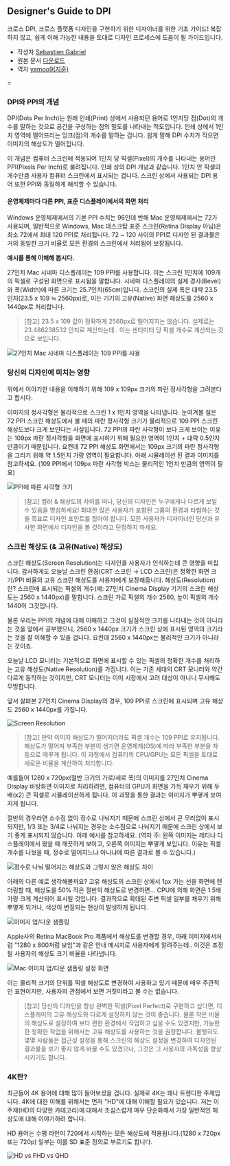 ## Designer's Guide to DPI
크로스 DPI, 크로스 플랫폼 디자인을 구현하기 위한 디자이너를 위한 기초 가이드!
복잡하지 않고, 쉽게 이해 가능한 내용을 토대로 디자인 프로세스에 도움이 될 가이드입니다.

- 작성자 [Sebastien Gabriel](http://sebastien-gabriel.com/)
- 원본 문서 [다운로드](http://liber.io/bLT)
- 역자 [yamoo9(지훈)](http://yamoo9.net)

=

### DPI와 PPI의 개념
DPI(Dots Per Inch)는 원래 인쇄(Print) 상에서 사용되던 용어로 1인치당 점(Dot)의 개수를 말하는 것으로 공간을 구성하는 점의 밀도를 나타내는 척도입니다. 인쇄 상에서 1인치 영역에 떨어뜨리는 잉크(점)의 개수를 말하는 겁니다. 쉽게 말해 DPI 수치가 작으면 이미지의 해상도가 떨어집니다.

이 개념은 컴퓨터 스크린에 적용되어 1인치 당 픽셀(Pixel)의 개수를 나타내는 용어인 PPI(Pixels Per Inch)로 불려집니다. 인쇄 상의 DPI 개념과 같습니다. 1인치 안 픽셀의 개수만큼 사용자 컴퓨터 스크린에서 표시되는 겁니다. 스크린 상에서 사용되는 DPI 용어 또한 PPI와 동일하게 해석할 수 있습니다.

#### 운영체제마다 다른 PPI, 표준 디스플레이에서의 화면 처리
Windows 운영체제에서의 기본 PPI 수치는 96인데 반해 Mac 운영체제에서는 72가 사용되며, 일반적으로 Windows, Mac 데스크탑 표준 스크린(Retina Display 아님)은 최소 72에서 최대 120 PPI로 처리됩니다. 72 ~ 120 사이의 PPI로 디자인 된 결과물은 거의 동일한 크기 비율로 모든 환경의 스크린에서 처리됨이 보장됩니다.

<strong>예시를 통해 이해해 봅시다.</strong>

27인치 Mac 시네마 디스플레이는 109 PPI를 사용합니다. 이는 스크린 1인치에 109개의 픽셀로 구성된 화면으로 표시됨을 말합니다. 시네마 디스플레이의 실제 경사(Bevel)와 폭(Width)에 따른 크기는 25.7인치(65cm)입니다. 스크린의 실제 폭은 대략 23.5 인치(23.5 x 109 ≒ 2560px)로, 이는 기기의 고유(Native) 화면 해상도를 2560 x 1440px로 처리합니다.

> [참고] 23.5 x 109 값이 정확하게 2560px로 떨어지지는 않습니다. 실제로는 23.486238532 인치로 계산되는데.. 이는 센티미터 당 픽셀 개수로 계산되는 것으로 보입니다.

![27인치 Mac 시네마 디스플레이는 109 PPI를 사용](http://sebastien-gabriel.com/designers-guide-to-dpi/images/dpi-01.png)

### 당신의 디자인에 미치는 영향

위에서 이야기한 내용을 이해하기 위해 109 x 109px 크기의 파란 정사각형을 그려본다고 합시다.

이미지의 정사각형은 물리적으로 스크린 1 x 1인치 영역을 나타냅니다. 눈여겨볼 점은 72 PPI 스크린 해상도에서 볼 때의 파란 정사각형 크기가 물리적으로 109 PPI 스크린 해상도보다 크게 보인다는 사실입니다. 72 PPI의 파란 사각형이 보다 크게 보이는 이유는 109px 파란 정사각형을 화면에 표시하기 위해 필요한 영역이 1인치 + 대략 0.5인치 만큼이기 때문입니다. 요컨데 72 PPI 해상도 화면에서는 109px 크기의 파란 정사각형을 그리기 위해 약 1.5인치 가량 영역이 필요합니다. 아래 시뮬레이션 된 결과 이미지를 참고하세요. (109 PPI에서 109px 파란 사각형 박스는 물리적인 1인치 만큼의 영역이 필요)

![PPI에 따른 사각형 크기](http://sebastien-gabriel.com/designers-guide-to-dpi/images/blue-square-01.png)

> [참고] 컬러 & 해상도의 차이를 떠나, 당신의 디자인은 누구에게나 다르게 보일 수 있음을 명심하세요! 최대한 많은 사용자가 포함된 그룹의 환경과 타협하는 것을 목표로 디자인 포인트를 잡아야 합니다. 모든 사용자가 디자이너인 당신과 유사한 화면에서 디자인을 볼 것이라고 단정하지 마세요.

### 스크린 해상도 (& 고유(Native) 해상도)
스크린 해상도(Screen Resolution)는 디자인을 사용자가 인식하는데 큰 영향을 미칩니다. 감사하게도 오늘날 스크린 환경(CRT 스크린 → LCD 스크린)은 정확한 화면 크기/PPI 비율의 고유 스크린 해상도를 사용자에게 보장해줍니다. 해상도(Resolution)란? 스크린에 표시되는 픽셀의 개수(예: 27인치 Cinema Display 기기의 스크린 해상도는 2560 x 1440px)를 말합니다. 스크린 가로 픽셀의 개수 2560, 높이 픽셀의 개수 1440이 그것입니다.

물론 우리는 PPI의 개념에 대해 이해하고 그것이 실질적인 크기를 나타내는 것이 아니라는 것을 앞에서 공부했으니, 2560 x 1440px 크기가 스크린 상에 표시된 영역의 크기라는 것을 잘 이해할 수 있을 겁니다. 요컨데 2560 x 1440px는 물리적인 크기가 아니라는 것이죠.

오늘날 LCD 모니터는 기본적으로 화면에 표시할 수 있는 픽셀의 정확한 개수를 처리하는 고유 해상도(Native Resolution)를 가집니다. 이는 기존 세대의 CRT 모니터와 약간 다르게 동작하는 것이지만, CRT 모니터는 이미 시장에서 고려 대상이 아니니 무시해도 무방합니다.

앞서 살펴본 27인치 Cinema Display의 경우, 109 PPI로 스크린에 표시되며 고유 해상도 2560 x 1440px를 가집니다.

![Screen Resolution](http://sebastien-gabriel.com/designers-guide-to-dpi/images/resolution-01.png)

> [참고] 만약 이미지 해상도가 떨어지더라도 픽셀 개수는 109 PPI로 유지됩니다. 해상도가 떨어져 부족한 부분이 생기면 운영체제(OS)에 따라 부족한 부분을 자동으로 매꾸게 됩니다. 이 과정에서 컴퓨터의 CPU/GPU는 모든 픽셀을 토대로 새로운 비율을 계산하여 처리합니다.

예를들어 1280 x 720px(절반 크기의 가로/세로 폭)의 이미지를 27인치 Cinema Display 바탕화면 이미지로 처리하려면, 컴퓨터의 GPU가 화면을 가득 채우기 위해 두 배(x2) 큰 픽셀로 시뮬레이션하게 됩니다. 이 과정을 통한 결과는 이미지가 뿌옇게 보여지게 됩니다.

절반의 경우라면 소수점 없이 정수로 나눠지기 때문에 스크린 상에서 큰 무리없이 표시되지만, 1/3 또는 3/4로 나눠지는 경우는 소수점으로 나눠지기 때문에 스크린 상에서 보기 좋게 표시되지 않습니다. 아래 예시를 참고하세요. (역자 주: 왼쪽 이미지는 레티나 디스플레이에서 봤을 때 깨끗하게 보이고, 오른쪽 이미지는 뿌옇게 보입니다. 이유는 픽셀 개수를 나눴을 때, 정수로 떨어지느냐 아니냐에 따른 결과로 볼 수 있습니다.) 

![정수로 나눠 떨어지는 해상도와 그렇지 않은 해상도 차이](http://sebastien-gabriel.com/designers-guide-to-dpi/images/resolution-02.png)

아래의 다른 예로 생각해볼까요? 고유 해상도의 스크린 상에서 1px 가는 선을 화면에 렌더링할 때, 해상도를 50% 작은 절반의 해상도로 변경하면... CPU에 의해 화면은 1.5배 가량 크게 계산되어 표시될 것입니다. 결과적으로 확대된 주변 픽셀 일부를 채우기 위해 뿌옇게 되거나, 색상이 변질되는 현상이 발생하게 됩니다.

![이미지 업/다운 샘플링](http://sebastien-gabriel.com/designers-guide-to-dpi/images/resolution-03.png)

Apple사의 Retina MacBook Pro 제품에서 해상도를 변경할 경우, 아래 이미지에서처럼 "1280 x 800처럼 보임"과 같은 안내 메시지로 사용자에게 알려주는데.. 이것은 조정될 사용자의 해상도 크기 비율을 나타냅니다.

![Mac 이미지 업/다운 샘플링 설정 화면](http://sebastien-gabriel.com/designers-guide-to-dpi/images/resolution-04.png)

이는 물리적 크기의 단위를 픽셀 해상도로 변경하여 사용하고 있기 때문에 매우 주관적인 표현이지만, 사용자의 관점에서 보면 거짓이라고 볼 수는 없습니다.

> [참고] 당신의 디자인을 항상 완벽한 픽셀(Pixel Perfect)로 구현하고 싶다면, 디스플레이의 고유 해상도와 다르게 설정하지 않는 것이 좋습니다. 물론 작은 비율의 해상도로 설정하여 보다 편한 환경에서 작업하고 싶을 수도 있겠지만, 가능한한 정확한 작업을 위해서는 고유 해상도를 사용하는 것을 권장합니다. 불행히도 몇몇 사람들은 접근성 설정을 통해 스크린의 해상도 설정을 변경하여 디자인된 결과물을 보기 좋지 않게 바꿀 수도 있겠으나, 그것은 그 사용자의 가독성을 향상시키기도 합니다.

### 4K란?

최근들어 4K 용어에 대해 많이 들어보셨을 겁니다. 실제로 4K는 꽤나 트렌디한 주제입니다. 4K에 대한 이해를 위해서는 먼저 "HD"에 대해 이해할 필요가 있습니다. 저는 이 주제(HD의 다양한 카테고리)에 대해서 조심스럽게 매우 단순화해서 가장 일반적인 해상도에 대해 이야기하려 합니다.

HD 용어는 수평 라인이 720에서 시작하는 모든 해상도에 적용됩니다.(1280 x 720px 또는 720p) 일부는 이를 SD 표준 정의로 부르기도 합니다.

![HD vs FHD vs QHD](http://sebastien-gabriel.com/designers-guide-to-dpi/images/4k-01.png)
